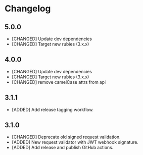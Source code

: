 # Changelog

## 5.0.0

* [CHANGED] Update dev dependencies
* [CHANGED] Target new rubies (3.x.x) 

## 4.0.0

* [CHANGED] Update dev dependencies
* [CHANGED] Target new rubies (3.x.x) 
* [CHANGED] remove camelCase attrs from api

## 3.1.1

* [ADDED] Add release tagging workflow.

## 3.1.0

* [CHANGED] Deprecate old signed request validation.
* [ADDED] New request validator with JWT webhook signature.
* [ADDED] Add release and publish GitHub actions.
